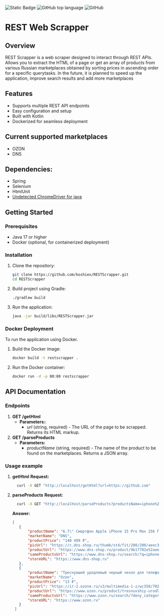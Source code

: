 ![Static Badge](https://img.shields.io/badge/koshiex-RESTScrapper-RESTScrapper)
![GitHub top language](https://img.shields.io/github/languages/top/koshiex/RESTScrapper)
![GitHub](https://img.shields.io/github/license/koshiex/RESTScrapper)

# REST Web Scrapper

## Overview
REST Scrapper is a web scraper designed to interact through REST APIs. Allows you to extract the HTML of a page or get an array of products from various Russian marketplaces obtained by sorting prices in ascending order for a specific querytasks.
In the future, it is planned to speed up the application, improve search results and add more marketplaces

## Features
- Supports multiple REST API endpoints
- Easy configuration and setup
- Built with Kotlin
- Dockerized for seamless deployment

## Current supported marketplaces
- OZON
- DNS

## Dependencies:
- Spring
- Selenium
- HtmlUnit
- [Undetected ChromeDriver for java](https://github.com/mabinogi233/UndetectedChromedriver)

## Getting Started

### Prerequisites
- Java 17 or higher
- Docker (optional, for containerized deployment)

### Installation
1. Clone the repository:
   ```bash
   git clone https://github.com/koshiex/RESTScrapper.git
   cd RESTScrapper
   ```
2. Build project using Gradle:
   ```bash
   ./gradlew build
   ```
3. Run the application:
   ```bash
   java -jar build/libs/RESTScrapper.jar
   ```
### Docker Deployment
To run the application using Docker.
1. Build the Docker image:
    ```bash
    docker build -t restscrapper .
    ```
2. Run the Docker container:
     ```bash
    docker run -d -p 80:80 restscrapper
    ```
## API Documentation
### Endpoints
1. **GET /getHtml**
   - **Parameters:**:
     - *url* (string, required) - The URL of the page to be scrapped. Returns its HTML markup.
2. **GET /parseProducts**
   - **Parameters:**
     - *productName* (string, required) - The name of the product to be found on the marketplaces. Returns a JSON array.
### Usage example
1. **getHtml**
  **Request:**
     ```bash
       curl -X GET "http://localhost/getHtml?url=https://github.com"
     ```
2. **parseProducts**
   **Request:**
     ```bash
       curl -X GET "http://localhost/parseProducts?productsName=iphone%2015%20pro%20max"
     ```
   **Answer:**
     ```JSON
     [
        {
            "productName": "6.7\" Смартфон Apple iPhone 15 Pro Max 256 ГБ серый",
            "marketName": "DNS",
            "productPrice": "148 499 ₽",
            "picUrl": "https://c.dns-shop.ru/thumb/st4/fit/200/200/aeec31b3145d343400c611f852f6e512/c293b49608500741b7ae16da5f0d30959fea350bd888f71176202c3ac717ed88.jpg",
            "productUrl": "https://www.dns-shop.ru/product/9b1f702e52aeed20/67-smartfon-apple-iphone-15-pro-max-256-gb-seryj/",
            "sameProductsUrl": "https://www.dns-shop.ru/search/?q=iphone+15+pro+max&order=price-asc",
            "storeURL": "https://www.dns-shop.ru"
        },
        {
            "productName": "Треснувший уродливый черный чехол для телефона Iphone15 Apple 13/14promax XR Spoof 678P Soft SE2",
            "marketName": "Ozon",
            "productPrice": "13 ₽",
            "picUrl": "https://ir-2.ozone.ru/s3/multimedia-1-z/wc350/7025223095.jpg",
            "productUrl": "https://www.ozon.ru/product/tresnuvshiy-urodlivyy-chernyy-chehol-dlya-telefona-iphone15-apple-13-14promax-xr-spoof-678p-soft-se2-1571546398/?asb2=6ilRpUbCRK88uRtR5RdZ1xrrcID8DGk9vHyRneCC6AxZ78bH763i6FZdyI8_omc1&avtc=1&avte=2&avts=1716156768&keywords=iphone+15+pro+max",
            "sameProductsUrl": "https://www.ozon.ru/search/?deny_category_prediction=true&category_was_predicted=false&from_global=true&sorting=price&text=iphone+15+pro+max",
            "storeURL": "https://www.ozon.ru"
        }
      ]
     ```
